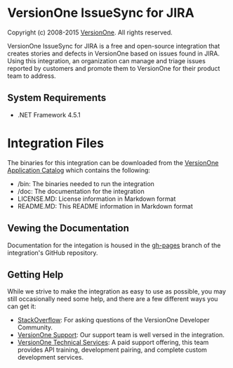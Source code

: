 # VersionOne IssueSync for JIRA

Copyright (c) 2008-2015 [VersionOne](http://versionone.com/).
All rights reserved.

VersionOne IssueSync for JIRA is a free and open-source integration that creates stories and defects in VersionOne based on issues found in JIRA. Using this integration, an organization can manage and triage issues reported by customers and promote them to VersionOne for their product team to address.

## System Requirements

* .NET Framework 4.5.1

# Integration Files

The binaries for this integration can be downloaded from the [VersionOne Application Catalog](http://appcatalog.versionone.com/VersionOne.Integration.JIRA) which contains the following:

* /bin: The binaries needed to run the integration  
* /doc: The documentation for the integration  
* LICENSE.MD: License information in Markdown format  
* README.MD: This README information in Markdown format  

## Vewing the Documentation
Documentation for the integation is housed in the [gh-pages](http://versionone.github.io/VersionOne.Integration.JIRA/) branch of the integration's GitHub repository.

## Getting Help

While we strive to make the integration as easy to use as possible, you may still occasionally need some help, and there are a few different ways you can get it:  

- [StackOverflow](http://stackoverflow.com/questions/tagged/versionone): For asking questions of the VersionOne Developer Community.  
- [VersionOne Support](): Our support team is well versed in the integration. 
- [VersionOne Technical Services](http://www.versionone.com/training/technical_services/): A paid support offering, this team provides API training, development pairing, and complete custom development services.  

